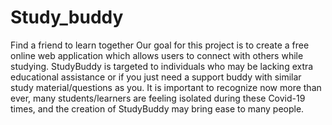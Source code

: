 # Study_buddy
Find a friend to learn together
Our goal for this project is to create a free online web application which allows users to connect with others while studying. StudyBuddy is targeted to individuals who may be lacking extra educational assistance or if you just need a support buddy with similar study material/questions as you. It is important to recognize now more than ever, many students/learners are feeling isolated during these Covid-19 times, and the creation of StudyBuddy may bring ease to many people.
